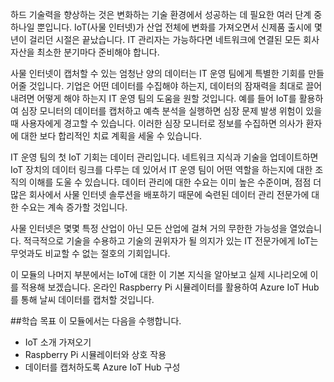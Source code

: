 <!--Video script: It began with Personal Digital Assistants, then smartphones and now everything from smart watches to smart thermostats are connecting people with more information than ever before. Once limited to just PCs, the Internet now allows anything that has valuable information to go online. How does this trend have the potential to impact all aspects of IT professional’s role? More importantly, how can IT professionals prepare for the Internet of Things?-->

하드 기술력을 향상하는 것은 변화하는 기술 환경에서 성공하는 데 필요한 여러 단계 중 하나일 뿐입니다. IoT(사물 인터넷)가 산업 전체에 변화를 가져오면서 신제품 출시에 몇 년이 걸리던 시절은 끝났습니다. IT 관리자는 가능하다면 네트워크에 연결된 모든 회사 자산을 최소한 분기마다 준비해야 합니다.

사물 인터넷이 캡처할 수 있는 엄청난 양의 데이터는 IT 운영 팀에게 특별한 기회를 만들어줄 것입니다. 기업은 어떤 데이터를 수집해야 하는지, 데이터의 잠재력을 최대로 끌어내려면 어떻게 해야 하는지 IT 운영 팀의 도움을 원할 것입니다. 예를 들어 IoT를 활용하여 심장 모니터의 데이터를 캡처하고 예측 분석을 실행하면 심장 문제 발생 위험이 있을 때 사용자에게 경고할 수 있습니다. 이러한 심장 모니터로 정보를 수집하면 의사가 환자에 대한 보다 합리적인 치료 계획을 세울 수 있습니다.

IT 운영 팀의 첫 IoT 기회는 데이터 관리입니다. 네트워크 지식과 기술을 업데이트하면 IoT 장치의 데이터 링크를 다루는 데 있어서 IT 운영 팀이 어떤 역할을 하는지에 대한 조직의 이해를 도울 수 있습니다. 데이터 관리에 대한 수요는 이미 높은 수준이며, 점점 더 많은 회사에서 사물 인터넷 솔루션을 배포하기 때문에 숙련된 데이터 관리 전문가에 대한 수요는 계속 증가할 것입니다.

사물 인터넷은 몇몇 특정 산업이 아닌 모든 산업에 걸쳐 거의 무한한 가능성을 열었습니다. 적극적으로 기술을 수용하고 기술의 권위자가 될 의지가 있는 IT 전문가에게 IoT는 무엇과도 비교할 수 없는 절호의 기회입니다.

 이 모듈의 나머지 부분에서는 IoT에 대한 이 기본 지식을 알아보고 실제 시나리오에 이를 적용해 보겠습니다. 온라인 Raspberry Pi 시뮬레이터를 활용하여 Azure IoT Hub를 통해 날씨 데이터를 캡처할 것입니다.

 ##<a name="learning-objectives"></a>학습 목표
 이 모듈에서는 다음을 수행합니다.
  - IoT 소개 가져오기
  - Raspberry Pi 시뮬레이터와 상호 작용
  - 데이터를 캡처하도록 Azure IoT Hub 구성

<!--Reference links: 
Move to end.
-   Introduction to Azure IoT:
    <https://mva.microsoft.com/training-courses/introduction-to-azure-iot-17611?l=uxXUIs4rD_606218965>

-   Azure Internet of Things:
    <https://www.microsoft.com/en-ca/internet-of-things/>-->